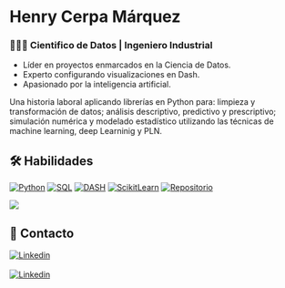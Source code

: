 
# Henry Cerpa Márquez
### 👨🏽‍💼 Cientifico de Datos | Ingeniero Industrial

- Líder en proyectos enmarcados en la Ciencia de Datos. 
- Experto configurando visualizaciones en Dash. 
- Apasionado por la inteligencia artificial.

Una historia laboral aplicando librerías en Python para: limpieza y transformación de datos; análisis descriptivo, predictivo y prescriptivo; simulación numérica y modelado estadístico utilizando las técnicas de machine learning, deep Learninig y PLN.

## 🛠️ Habilidades

[![Python](https://img.shields.io/badge/Python-47A141?style=for-the-badge&logo=Python&logoColor=white&labelColor=101010)](https://www.python.org/)
[![SQL](https://img.shields.io/badge/SQL-ffff00?style=for-the-badge&logo=Liquibase&logoColor=white&labelColor=101010)](https://es.wikipedia.org/wiki/SQL)
[![DASH](https://img.shields.io/badge/DASH-00979D?style=for-the-badge&logo=DASH&logoColor=white&labelColor=101010)](https://dash.plotly.com/)
[![ScikitLearn](https://img.shields.io/badge/ScikitLearn-574188?style=for-the-badge&logo=ScikitLearn&logoColor=white&labelColor=101010)](https://scikit-learn.org/stable/)
[![Repositorio](https://img.shields.io/badge/Repositorio-ff0000?style=for-the-badge&logo=GitHub&logoColor=white&labelColor=101010)](https://github.com/henrycerpam?tab=repositories)


<a href="https://github.com/henrycerpam/henrycerpam">
  <img align="center" src="https://github-readme-stats.vercel.app/api/top-langs/?username=henrycerpam&hide=java,html&title_color=ffffff&text_color=c9cacc&icon_color=2bbc8a&bg_color=1d1f21"/>
</a>

## 💼 Contacto

[![Linkedin](https://img.shields.io/badge/@henrycerpam-0000ff?style=for-the-badge&logo=Linkedin&logoColor=white&labelColor=101010)](https://www.linkedin.com/in/henrycerpam)
<br>
<br>
[![Linkedin](https://img.shields.io/badge/www.henrycerpam.com-000000?style=for-the-badge&logo=chrome&logoColor=white&labelColor=101010)](https://www.henrycerpam.com)
